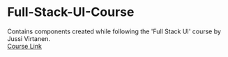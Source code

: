 # Full-Stack-UI-Course
Contains components created while following the 'Full Stack UI' course by  Jussi Virtanen.  
[Course Link](https://fullstackui.com/)
